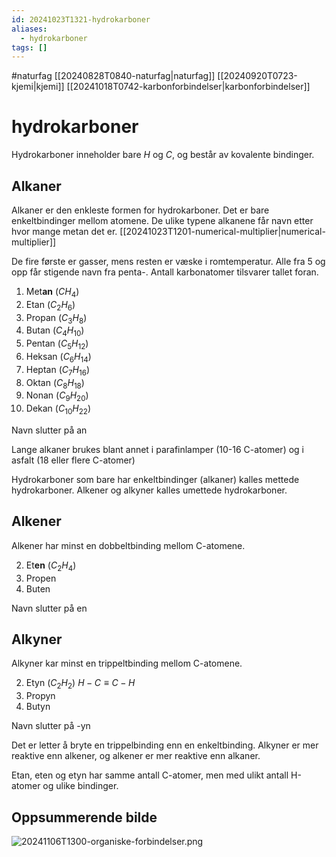 ```yaml
---
id: 20241023T1321-hydrokarboner
aliases:
  - hydrokarboner
tags: []
---
```


#naturfag [[20240828T0840-naturfag|naturfag]] [[20240920T0723-kjemi|kjemi]] [[20241018T0742-karbonforbindelser|karbonforbindelser]]

# hydrokarboner

Hydrokarboner inneholder bare $H$ og $C$, og består av kovalente bindinger.

## Alkaner

Alkaner er den enkleste formen for hydrokarboner. Det er bare enkeltbindinger mellom atomene. De ulike typene alkanene får navn etter hvor mange metan det er.
[[20241023T1201-numerical-multiplier|numerical-multiplier]]

De fire første er gasser, mens resten er væske i romtemperatur. Alle fra 5 og opp får stigende navn fra penta-. Antall karbonatomer tilsvarer tallet foran.

1. Met**an** ($CH_4$)
2. Etan ($C_2H_6$)
3. Propan ($C_3H_8$)
4. Butan ($C_4H_10$)
5. Pentan ($C_5H_12$)
6. Heksan ($C_6H_14$)
7. Heptan ($C_7H_16$)
8. Oktan ($C_8H_18$)
9. Nonan ($C_9H_20$)
10. Dekan ($C_10H_22$)

Navn slutter på an

Lange alkaner brukes blant annet i parafinlamper (10-16 C-atomer) og i asfalt (18 eller flere C-atomer)

Hydrokarboner som bare har enkeltbindinger (alkaner) kalles mettede hydrokarboner. Alkener og alkyner kalles umettede hydrokarboner.

## Alkener

Alkener har minst en dobbeltbinding mellom C-atomene.

2. Et**en** ($C_2H_4$)
3. Propen
4. Buten

Navn slutter på en

## Alkyner

Alkyner kar minst en trippeltbinding mellom C-atomene.

2. Etyn ($C_2H_2$) $H - C \equiv C - H$
3. Propyn
4. Butyn

Navn slutter på -yn

Det er letter å bryte en trippelbinding enn en enkeltbinding. Alkyner er mer reaktive enn alkener, og alkener er mer reaktive enn alkaner.

Etan, eten og etyn har samme antall C-atomer, men med ulikt antall H-atomer og ulike bindinger.

## Oppsummerende bilde

![20241106T1300-organiske-forbindelser.png](Assets/20241106T1300-organiske-forbindelser.png)
